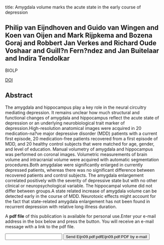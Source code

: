 title: Amygdala volume marks the acute state in the early course of depression

## Philip van Eijndhoven and Guido van Wingen and Koen van Oijen and Mark Rijpkema and Bozena Goraj and Robbert Jan Verkes and Richard Oude Voshaar and Guill?n Fern?ndez and Jan Buitelaar and Indira Tendolkar
BIOLP

<a href="https://doi.org/10.1016/j.biopsych.2008.10.027">DOI</a>

## Abstract
The amygdala and hippocampus play a key role in the neural circuitry mediating depression. It remains unclear how much structural and functional changes of amygdala and hippocampus reflect the acute state of depression or an underlying neurobiological trait marker of depression.High-resolution anatomical images were acquired in 20 medication-na?ve major depressive disorder (MDD) patients with a current first episode, 20 medication-free patients recovered from a first episode of MDD, and 20 healthy control subjects that were matched for age, gender, and level of education. Manual volumetry of amygdala and hippocampus was performed on coronal images. Volumetric measurements of brain volume and intracranial volume were acquired with automatic segmentation procedures.Both amygdalae were significantly enlarged in currently depressed patients, whereas there was no significant difference between recovered patients and control subjects. The amygdala enlargement correlated positively with the severity of depressive state but with no other clinical or neuropsychological variable. The hippocampal volume did not differ between groups.A state related increase of amygdala volume can be detected early in the course of MDD. Neurotoxic effects might account for the fact that state-related amygdala enlargement has not been found in recurrent depression with relative long illness duration.

A <b>pdf file</b> of this publication is available for personal use.Enter your e-mail address in the box below and press the button. You will receive an e-mail message with a link to the pdf file.
<form action="sender.php">  <input type="text" name="email">  <input type="submit" value="Send Eijn09.pdf:pdfEijn09.pdf:PDF by e-mail"></form>